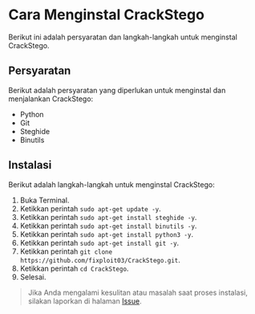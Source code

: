 # Cara Menginstal CrackStego

Berikut ini adalah persyaratan dan langkah-langkah untuk menginstal CrackStego.

## Persyaratan 

Berikut adalah persyaratan yang diperlukan untuk menginstal dan menjalankan CrackStego:

- Python
- Git
- Steghide
- Binutils

## Instalasi  

Berikut adalah langkah-langkah untuk menginstal CrackStego:

1. Buka Terminal.
2. Ketikkan perintah `sudo apt-get update -y`.
3. Ketikkan perintah `sudo apt-get install steghide -y`.
4. Ketikkan perintah `sudo apt-get install binutils -y`.
5. Ketikkan perintah `sudo apt-get install python3 -y`.
6. Ketikkan perintah `sudo apt-get install git -y`.
7. Ketikkan perintah `git clone https://github.com/fixploit03/CrackStego.git`.
8. Ketikkan perintah `cd CrackStego`.
9. Selesai.

> Jika Anda mengalami kesulitan atau masalah saat proses instalasi, silakan laporkan di halaman [Issue](https://github.com/fixploit03/CrackStego/issues).
